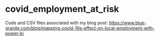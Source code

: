 # covid_employment_at_risk
Code and CSV files associated with my blog post: https://www.blue-granite.com/blog/mapping-covid-19s-effect-on-local-employment-with-power-bi
